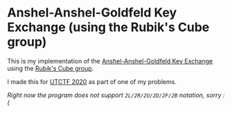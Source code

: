 # Anshel-Anshel-Goldfeld Key Exchange (using the Rubik's Cube group)

This is my implementation of the [Anshel-Anshel-Goldfeld Key Exchange](https://en.wikipedia.org/wiki/Anshel%E2%80%93Anshel%E2%80%93Goldfeld_key_exchange) using the [Rubik's Cube group](https://en.wikipedia.org/wiki/Rubik%27s_Cube_group). 

I made this for [UTCTF 2020](https://github.com/utisss/UTCTF-20) as part of one of my problems. 

*Right now the program does not support `2L/2R/2U/2D/2F/2B` notation, sorry :(*
